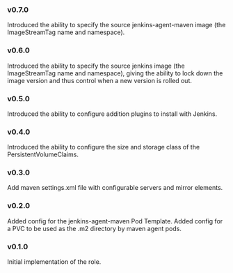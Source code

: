 
### v0.7.0

Introduced the ability to specify the source jenkins-agent-maven image (the ImageStreamTag name and namespace).

### v0.6.0

Introduced the ability to specify the source jenkins image (the ImageStreamTag name and namespace), giving the ability to lock down the image version and thus control when a new version is rolled out.

### v0.5.0

Introduced the ability to configure addition plugins to install with Jenkins.

### v0.4.0

Introduced the ability to configure the size and storage class of the PersistentVolumeClaims.
 
### v0.3.0

Add maven settings.xml file with configurable servers and mirror elements.

### v0.2.0

Added config for the jenkins-agent-maven Pod Template.
Added config for a PVC to be used as the .m2 directory by maven agent pods.

### v0.1.0

Initial implementation of the role.
